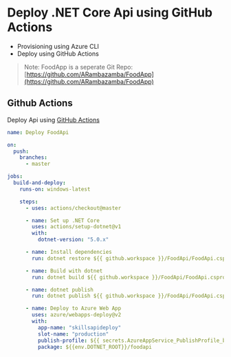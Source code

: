 # Deploy .NET Core Api using GitHub Actions

- Provisioning using Azure CLI
- Deploy using GitHub Actions

> Note: FoodApp is a seperate Git Repo: [https://github.com/ARambazamba/FoodApp](https://github.com/ARambazamba/FoodApp)

## Github Actions

Deploy Api using [GitHub Actions](https://github.com/Azure/actions)

```yaml
name: Deploy FoodApi

on:
  push:
    branches:
      - master

jobs:
  build-and-deploy:
    runs-on: windows-latest

    steps:
      - uses: actions/checkout@master

      - name: Set up .NET Core
        uses: actions/setup-dotnet@v1
        with:
          dotnet-version: "5.0.x"

      - name: Install dependencies
        run: dotnet restore ${{ github.workspace }}/FoodApi/FoodApi.csproj

      - name: Build with dotnet
        run: dotnet build ${{ github.workspace }}/FoodApi/FoodApi.csproj --configuration Release

      - name: dotnet publish
        run: dotnet publish ${{ github.workspace }}/FoodApi/FoodApi.csproj -c Release -o ${{env.DOTNET_ROOT}}/foodapi

      - name: Deploy to Azure Web App
        uses: azure/webapps-deploy@v2
        with:
          app-name: "skillsapideploy"
          slot-name: "production"
          publish-profile: ${{ secrets.AzureAppService_PublishProfile_b314947fbe6546bf8a51d17b6e0c0a6a }}
          package: ${{env.DOTNET_ROOT}}/foodapi
```
